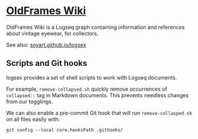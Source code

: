 # [OldFrames Wiki](https://oldframes.github.io)

OldFrames Wiki is a Logseq graph containing information and references
about vintage eyewear, for collectors.

See also: [soyart.github.io/logsex](https://soyart.github.io/logsex)

## Scripts and Git hooks

logsex provides a set of shell scripts to work with Logseq documents.

For example, `remove-collapsed.sh` quickly remove occurrences of `collapsed::`
tag in Markdown documents. This prevents needless changes from our togglings.

We can also enable a pre-commit Git hook that will run `remove-collasped.sh`
on all files easily with:

```shell
git config --local core.hooksPath .githooks/
```
